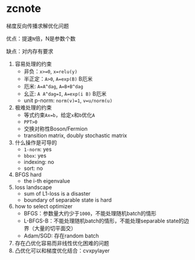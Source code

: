 # zcnote

梯度反向传播求解优化问题

优点：提速`N`倍，N是参数个数

缺点：对内存有要求

1. 容易处理的约束
   * 非负：`x>=0`, `x=relu(y)`
   * 半正定：`A>0`, `A=exp(B)` B厄米
   * 厄米: `A=A^dag`, `A=B+B^dag`
   * 幺正: `A A^dag=I`, `A=exp(i B)` B厄米
   * unit p-norm: `norm(v)=1`, `v=u/norm(u)`
2. 极难处理的约束
   * 等式约束`Ax=b`，给定`x`和`b`优化`A`
   * `PPT>0`
   * 交换对称性Boson/Fermion
   * transition matrix, doubly stochastic matrix
3. 什么操作是可导的
   * `1-norm`: yes
   * `bbox`: yes
   * indexing: no
   * sort: no
4. BFGS hard
   * the i-th eigenvalue
5. loss landscape
   * sum of L1-loss is a disaster
   * boundary of separable state is hard
6. how to select optimizer
   * BFGS：参数量大约少于`1000`，不能处理随机batch的情形
   * L-BFGS-B：不能处理随机batch的情形，不能处理separable state的边界（大量的切平面交）
   * Adam/SGD: 存在random batch
7. 存在凸优化容易而非线性优化困难的问题
8. 凸优化可以和梯度优化结合：cvxpylayer
